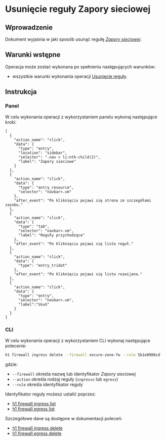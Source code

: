 # Usunięcie reguły Zapory sieciowej

## Wprowadzenie

Dokument wyjaśnia w jaki sposób usunąć regułę *[Zapory sieciowej](/resource/networking/firewall.md)*.

## Warunki wstępne

Operacja może zostać wykonana po spełnieniu następujących warunków:

* wszystkie warunki wykonania operacji [Usunięcie reguły](/resource/networking/firewall.md).

## Instrukcja

### Panel

W celu wykonania operacji z wykorzystaniem panelu wykonaj następujące kroki:

```guide
[
  {
    "action_name": "click",
    "data": {
      "type": "entry",
      "location": "sidebar",
      "selector": ".nav > li:nth-child(2)",
      "label": "Zapory sieciowe"
    }
  },
  {
    "action_name": "click",
    "data": {
      "type": "entry_resource",
      "selector": "navbar>.vm"
    },
    "after_event": "Po kliknięciu pojawi się strona ze szczegółami zasobu."
  },
  {
    "action_name": "click",
    "data": {
      "type": "tab",
      "selector": "navbar>.vm",
      "label": "Reguły przychodzące"
    },
    "after_event": "Po kliknięciu pojawi się lista reguł."
  },
  {
    "action_name": "click",
    "data": {
      "type": "entry_tridot"
    },
    "after_event": "Po kliknięciu pojawi się lista rozwijana."
  },
  {
    "action_name": "click",
    "data": {
      "type": "entry",
      "selector": "navbar>.vm",
      "label":"Usuń"
    }
  }
]
```

### CLI

W celu wykonania operacji z wykorzystaniem CLI wykonaj następujące polecenie:

```bash
h1 firewall ingress delete --firewall secure-zone-fw --rule 5b1e8988cdfb072cb51dc843
```

gdzie:

 * ```--firewall``` określa nazwę lub identyfikator *Zapory sieciowej*
 * ```--action``` określa rodzaj reguły (```ingresss``` lub ```egress```)
 * ```--rule``` określa identyfikator reguły

Identyfikator reguły możesz ustalić poprzez:
* [h1 firewall ingress list](/h1-cli/firewall.md#firewall-ingress-list)
* [h1 firewall egress list](/h1-cli/firewall.md#firewall-egresss-list)

Szczegółowe dane są dostępne w dokumentacji poleceń:

* [h1 firewall ingress delete](/h1-cli/firewall.md#firewall-ingress-add)
* [h1 firewall egress delete](/h1-cli/firewall.md#firewall-egresss-add)
